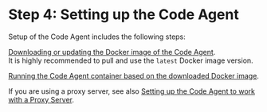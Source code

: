# Step 4: Setting up the Code Agent

Setup of the Code Agent includes the following steps:

[Downloading or updating the Docker image of the Code Agent](step-4.1-downloading-or-updating-the-code-agent-docker-image.md).\
It is highly recommended to pull and use the `latest` Docker image version.

[Running the Code Agent container based on the downloaded Docker image](step-4.2-running-the-code-agent-container.md).

If you are using a proxy server, see also [Setting up the Code Agent to work with a Proxy Server](setting-up-the-code-agent-to-work-with-a-proxy-server.md).
